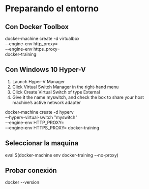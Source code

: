 # Preparando el entorno

## Con Docker Toolbox
docker-machine create -d virtualbox \
--engine-env http_proxy=<proxy-url> \
--engine-env https_proxy=<proxy-url> \
docker-training

## Con Windows 10 Hyper-V
1) Launch Hyper-V Manager
2) Click Virtual Switch Manager in the right-hand menu
3) Click Create Virtual Switch of type External
4) Give it the name myswitch, and check the box to share your host machine’s active network adapter

docker-machine create -d hyperv \
--hyperv-virtual-switch "myswitch" \
--engine-env HTTP_PROXY=<proxy-url> \
--engine-env HTTPS_PROXY=<proxy-url>
docker-training

## Seleccionar la maquina
eval $(docker-machine env docker-training --no-proxy)

## Probar conexión
docker --version